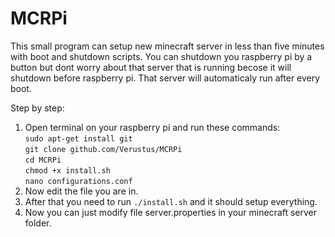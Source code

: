 # MCRPi
This small program can setup new minecraft server in less than five minutes with boot and shutdown scripts. You can shutdown you raspberry pi by a button but dont worry about that server that is running becose it will shutdown before raspberry pi. That server will automaticaly run after every boot.

Step by step:
  1. Open terminal on your raspberry pi and run these commands:<br/>
    ```sudo apt-get install git```<br/>
    ```git clone github.com/Verustus/MCRPi```<br/>
    ```cd MCRPi```<br/>
    ```chmod +x install.sh```<br/>
    ```nano configurations.conf```<br/>
  2. Now edit the file you are in.
  3. After that you need to run ```./install.sh``` and it should setup everything.
  4. Now you can just modify file server.properties in your minecraft server folder.

